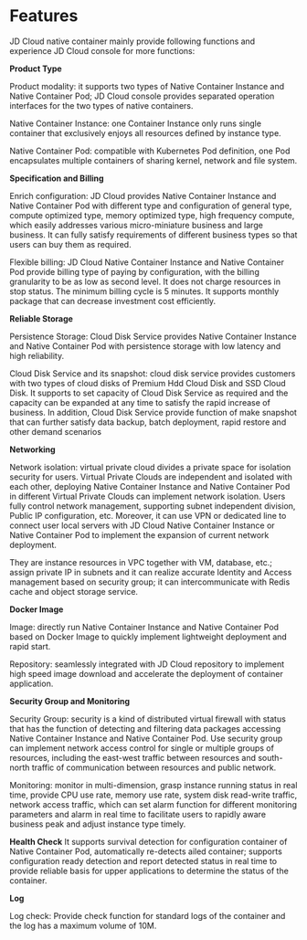 # Features

JD Cloud native container mainly provide following functions and experience JD Cloud console for more functions:

**Product Type**

Product modality: it supports two types of Native Container Instance and Native Container Pod; JD Cloud console provides separated operation interfaces for the two types of native containers.

Native Container Instance: one Container Instance only runs single container that exclusively enjoys all resources defined by instance type.

Native Container Pod: compatible with Kubernetes Pod definition, one Pod encapsulates multiple containers of sharing kernel, network and file system.

**Specification and Billing**

Enrich configuration: JD Cloud provides Native Container Instance and Native Container Pod with different type and configuration of general type, compute optimized type, memory optimized type, high frequency compute, which easily addresses various micro-miniature business and large business. It can fully satisfy requirements of different business types so that users can buy them as required.


Flexible billing: JD Cloud Native Container Instance and Native Container Pod provide billing type of paying by configuration, with the billing granularity to be as low as second level. It does not charge resources in stop status. The minimum billing cycle is 5 minutes. It supports monthly package that can decrease investment cost efficiently.

**Reliable Storage**

Persistence Storage: Cloud Disk Service provides Native Container Instance and Native Container Pod with persistence storage with low latency and high reliability.

Cloud Disk Service and its snapshot: cloud disk service provides customers with two types of cloud disks of Premium Hdd Cloud Disk and SSD Cloud Disk. It supports to set capacity of Cloud Disk Service as required and the capacity can be expanded at any time to satisfy the rapid increase of business. In addition, Cloud Disk Service provide function of make snapshot that can further satisfy data backup, batch deployment, rapid restore and other demand scenarios

**Networking**

Network isolation: virtual private cloud divides a private space for isolation security for users. Virtual Private Clouds are independent and isolated with each other, deploying Native Container Instance and Native Container Pod in different Virtual Private Clouds can implement network isolation. Users fully control network management, supporting subnet independent division, Public IP configuration, etc. Moreover, it can use VPN or dedicated line to connect user local servers with JD Cloud Native Container Instance or Native Container Pod to implement the expansion of current network deployment.

They are instance resources in VPC together with VM, database, etc.; assign private IP in subnets and it can realize accurate Identity and Access management based on security group; it can intercommunicate with Redis cache and object storage service.


**Docker Image**

Image: directly run Native Container Instance and Native Container Pod based on Docker Image to quickly implement lightweight deployment and rapid start.

Repository: seamlessly integrated with JD Cloud repository to implement high speed image download and accelerate the deployment of container application.


**Security Group and Monitoring**

Security Group: security is a kind of distributed virtual firewall with status that has the function of detecting and filtering data packages accessing Native Container Instance and Native Container Pod. Use security group can implement network access control for single or multiple groups of resources, including the east-west traffic between resources and south-north traffic of communication between resources and public network.

Monitoring: monitor in multi-dimension, grasp instance running status in real time, provide CPU use rate, memory use rate, system disk read-write traffic, network access traffic, which can set alarm function for different monitoring parameters and alarm in real time to facilitate users to rapidly aware business peak and adjust instance type timely.


**Health Check**
It supports survival detection for configuration container of Native Container Pod, automatically re-detects ailed container; supports configuration ready detection and report detected status in real time to provide reliable basis for upper applications to determine the status of the container.

**Log**

Log check: Provide check function for standard logs of the container and the log has a maximum volume of 10M.


